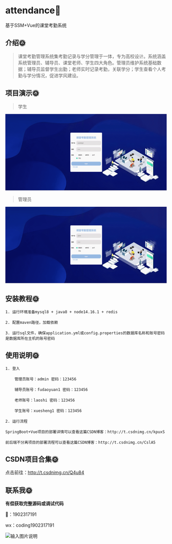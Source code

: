 #  attendance🎂

基于SSM+Vue的课堂考勤系统

## 介绍🌞

> 课堂考勤管理系统集考勤记录与学分管理于一体，专为高校设计。系统涵盖系统管理员、辅导员、课堂老师、学生四大角色。管理员维护系统基础数据；辅导员监督学生出勤；老师实时记录考勤，关联学分；学生查看个人考勤与学分情况，促进学风建设。

## 项目演示🌞

> 学生

![349025388-6f44408f-e054-4ead-a5f9-11266d14a3d8](files/349025388-6f44408f-e054-4ead-a5f9-11266d14a3d8.gif)

> 管理员

![349024905-258f552f-8bdf-476b-b6b8-dec81ce87906](files/349024905-258f552f-8bdf-476b-b6b8-dec81ce87906.gif)

## 安装教程🌞

```
1. 运行环境准备mysql8 + java8 + node14.16.1 + redis

2. 配置maven路径，加载依赖

3. 运行sql文件，确保application.yml或config.properties的数据库名称和账号密码是数据库所在主机的账号密码
```



## 使用说明🌞

```
1. 登入

    管理员账号：admin 密码：123456

    辅导员账号：fudaoyuan1 密码：123456

    老师账号：laoshi 密码：123456

    学生账号：xuesheng1 密码：123456
  
2. 运行流程

SpringBoot+Vue项目的部署详情可以查看这篇CSDN博客：http://t.csdnimg.cn/kpuxS

前后端不分离项目的部署流程可以查看这篇CSDN博客：http://t.csdnimg.cn/CslA5
```



## CSDN项目合集🌞

点击前往：http://t.csdnimg.cn/Q4u84



## 联系我🌞

**有偿获取完整源码或调试代码**

🐧：1902317191

wx：coding1902317191



![输入图片说明](https://gitee.com/luooin/liulangdongwujiuzhu/raw/main/files/image3.png)
